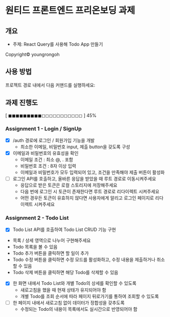 # 원티드 프론트엔드 프리온보딩 과제

## 개요
- 주제: React Query를 사용해 Todo App 만들기


Copyright© youngrongoh

## 사용 방법

프로젝트 경로 내에서 다음 커맨드를 실행하세요:

## 과제 진행도

[ ◼︎◼︎◼︎◼︎◼︎◼︎◼︎◼︎◼︎◻︎◻︎◻︎◻︎◻︎◻︎◻︎◻︎◻︎◻︎◻︎ ] 45%

### Assignment 1 - Login / SignUp
- [x] /auth 경로에 로그인 / 회원가입 기능을 개발
  - 최소한 이메일, 비밀번호 input, 제출 button을 갖도록 구성
- [x] 이메일과 비밀번호의 유효성을 확인
  - 이메일 조건 : 최소 @, . 포함
  - 비밀번호 조건 : 8자 이상 입력
  - 이메일과 비밀번호가 모두 입력되어 있고, 조건을 만족해야 제출 버튼이 활성화
- [ ] 로그인 API를 호출하고, 올바른 응답을 받았을 때 루트 경로로 이동시켜주세요
  - 응답으로 받은 토큰은 로컬 스토리지에 저장해주세요
  - 다음 번에 로그인 시 토큰이 존재한다면 루트 경로로 리다이렉트 시켜주세요
  - 어떤 경우든 토큰이 유효하지 않다면 사용자에게 알리고 로그인 페이지로 리다이렉트 시켜주세요

### Assignment 2 - Todo List
- [x] Todo List API를 호출하여 Todo List CRUD 기능 구현
 - 목록 / 상세 영역으로 나누어 구현해주세요
 - Todo 목록을 볼 수 있음
 - Todo 추가 버튼을 클릭하면 할 일이 추가
 - Todo 수정 버튼을 클릭하면 수정 모드를 활성화하고, 수정 내용을 제출하거나 취소할 수 있음
 - Todo 삭제 버튼을 클릭하면 해당 Todo를 삭제할 수 있음
- [x] 한 화면 내에서 Todo List와 개별 Todo의 상세를 확인할 수 있도록
  - 새로고침을 했을 때 현재 상태가 유지되어야 함
  - 개별 Todo를 조회 순서에 따라 페이지 뒤로가기를 통하여 조회할 수 있도록
- [ ] 한 페이지 내에서 새로고침 없이 데이터가 정합성을 갖추도록
  - 수정되는 Todo의 내용이 목록에서도 실시간으로 반영되어야 함